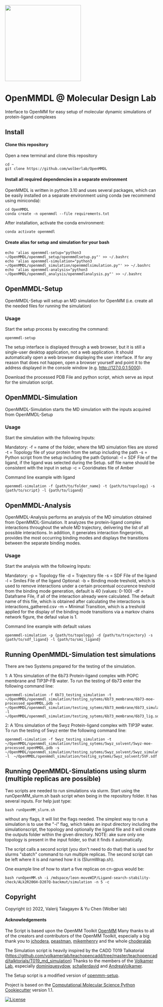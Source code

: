 <img src="https://github.com/pacificore/OpenMMDL/blob/main/openmmdl_setup/static/OpenMMDL_logo.svg" height="250">


# OpenMMDL @ Molecular Design Lab

Interface to OpenMM for easy setup of molecular dynamic simulations of
protein-ligand complexes

## Install

#### Clone this repository

Open a new terminal and clone this repository

    cd ~
    git clone https://github.com/wolberlab/OpenMMDL

#### Install all required dependencies in a separate environment

OpenMMDL is written in python 3.10 and uses several packages, which can
be easily installed on a separate environment using conda (we recommend
using miniconda):

    cd OpenMMDL
    conda create -n openmmdl --file requirements.txt

After installation, activate the conda environment:

    conda activate openmmdl

#### Create alias for setup and simulation for your bash

    echo 'alias openmmdl-setup="python3 ~/OpenMMDL/openmmdl_setup/openmmdlsetup.py"' >> ~/.bashrc
    echo 'alias openmmdl-simulation="python3 ~/OpenMMDL/openmmdl_simulation/openmmdlsimulation.py"' >> ~/.bashrc
    echo 'alias openmmdl-analysis="python3 ~/OpenMMDL/openmmdl_analysis/openmmdlanalysis.py"' >> ~/.bashrc

## OpenMMDL-Setup

OpenMMDL-Setup will setup an MD simulation for OpenMM (i.e. create all
the needed files for running the simulation)

### Usage

Start the setup process by executing the command:

    openmmdl-setup

The setup interface is displayed through a web browser, but it is still
a single-user desktop application, not a web application. It should
automatically open a web browser displaying the user interface. If for
any reason that does not happen, open a browser yourself and point it to
the address displayed in the console window (e.g. http://127.0.0.1:5000).

Download the processed PDB File and python script, which serve as input
for the simulation script.

## OpenMMDL-Simulation

OpenMMDL-Simulation starts the MD simulation with the inputs acquired
from OpenMMDL-Setup

### Usage

Start the simulation with the following Inputs:

Mandatory:
-f = name of the folder, where the MD simulation files are stored
-t = Topology file of your protein from the setup including the path
-s = Python script from the setup including the path
Optional:
-l = SDF File of the ligand, if the ligand was selected during the
Setup. sdf file name should be consistent with the input in setup
-c = Cooridnates file of Amber


Command line example with ligand

    openmmdl-simulation -f {path/to/folder_name} -t {path/to/topology} -s {path/to/script} -l {path/to/ligand}

## OpenMMDL-Analysis

OpenMMDL-Analysis performs an analysis of the MD simulation obtained from OpenMMDL-Simulation.
It analyzes the protein-ligand complex interactions throughout the whole MD trajectory, delivering the list of
all possible interactions. In addition, it generates interaction fingerprints, provides the most occurring binding modes
and displays the transitions between the separate binding modes.

### Usage

Start the analysis with the following Inputs:

Mandatory:
-p = Topology file
-d = Trajectory file
-s = SDF File of the ligand
-l = Smiles File of the ligand
Optional:
-b = Binding mode treshold, which is used to remove interactions under a certain procentual occurence treshold from the binding mode generation, default is 40 (values: 0-100)
-df = Dataframe File, if all of the interaction already were calculated. The default name of this file, which is obtained after calculating the interactions is interactions_gathered.csv
-m = Minimal Transition, which is a treshold applied for the display of the binding mode transitions via a markov chains network figure, the defaul value is 1.

Command line example with default values

    openmmdl-simulation -p {path/to/topology} -d {path/to/trajectory} -s {path/to/sdf_ligand} -l {path/to/smi_ligand}


## Running OpenMMDL-Simulation test simulations

There are two Systems prepared for the testing of the simulation.

 1: A 10ns simulation of the 6b73 Protein-ligand complex with POPC membrane and TIP3P-FB water. To run the testing of 6b73 enter the following command line:

    openmmdl-simulation -f 6b73_testing_simulation -t ~/OpenMMDL/openmmdl_simulation/testing_sytems/6b73_membrane/6b73-moe-processed_openMMDL.pdb -s ~/OpenMMDL/openmmdl_simulation/testing_sytems/6b73_membrane/6b73_simulation.py -l  ~/OpenMMDL/openmmdl_simulation/testing_sytems/6b73_membrane/6b73_lig.sdf

 2: A 10ns simulation of the 5wyz Protein-ligand complex with TIP3P water. To run the testing of 5wyz enter the following command line:

    openmmdl-simulation -f 5wyz_testing_simulation -t ~/OpenMMDL/openmmdl_simulation/testing_sytems/5wyz_solvent/5wyz-moe-processed_openMMDL.pdb -s ~/OpenMMDL/openmmdl_simulation/testing_sytems/5wyz_solvent/5wyz_simulation.py -l  ~/OpenMMDL/openmmdl_simulation/testing_sytems/5wyz_solvent/5VF.sdf

## Running OpenMMDL-Simulations using slurm (multiple replicas are possible)

Two scripts are needed to run simulations via slurm. Start using the runOpenMM_slurm.sh bash script when being in the repository folder. It has several inputs. For help just type: 

    bash runOpenMM_slurm.sh
    
without any flags, it will list the flags needed. The simplest way to run a simulation is to use the "-i" flag, which takes an input directory including the simulationscript, the topology and optionally the ligand file and it will create the outputs folder within the given directory. NOTE: ake sure only one topology is present in the input folder, so that it finds it automatically.

The script calls a second script (you don't need to do that) that is used for slurms "sbatch" command to run multiple replicas. The second script can be left where it is and named how it is (SlurmWrap.sh). 

One example line of how to start a five replicas on cn-gpus would be: 

    bash runOpenMM.sh -i /mdspace/leon-moveWIP/Ligand-search-stability-check/ALk2R206H-D207Q-backmut/simulation -n 5 -c

## Copyright
Copyright (c) 2022, Valerij Talagayev & Yu Chen (Wolber lab)

#### Acknowledgements

The Script is based upon the OpenMM Toolkit [OpenMM](https://github.com/openmm)
Many thanks to all of the creators and contributors of the OpenMM Toolkit, especially a big thank you to [jchodera](https://github.com/jchodera), [peastman](https://github.com/peastman), [mikemhenry](https://github.com/mikemhenry) and the whole [choderalab](https://github.com/choderalab) 

The Simulation script is heavily inspired by the CADD T019 Talkatorial
(https://github.com/volkamerlab/teachopencadd/tree/master/teachopencadd/talktorials/T019_md_simulation)
Thanks to the members of the [Volkamer Lab](https://volkamerlab.org/),
especially [dominiquesydow](https://github.com/dominiquesydow/), [schallerdavid](https://github.com/schallerdavid) and [AndreaVolkamer](https://github.com/andreavolkamer).

The Setup script is a modified version of [openmm-setup](https://github.com/openmm/openmm-setup).
 
Project is based on the 
[Computational Molecular Science Python Cookiecutter](https://github.com/molssi/cookiecutter-cms) version 1.1.


[![License](https://img.shields.io/badge/License-MIT-blue.svg)](https://opensource.org/licenses/MIT)
